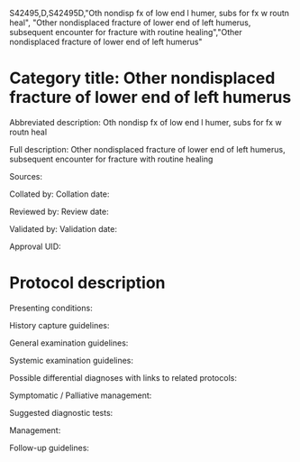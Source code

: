 S42495,D,S42495D,"Oth nondisp fx of low end l humer, subs for fx w routn heal", "Other nondisplaced fracture of lower end of left humerus, subsequent encounter for fracture with routine healing","Other nondisplaced fracture of lower end of left humerus"
# Category title: Other nondisplaced fracture of lower end of left humerus

Abbreviated description: Oth nondisp fx of low end l humer, subs for fx w routn heal

Full description: Other nondisplaced fracture of lower end of left humerus, subsequent encounter for fracture with routine healing

Sources:

Collated by:
Collation date:

Reviewed by:
Review date:

Validated by:
Validation date:

Approval UID:

# Protocol description

Presenting conditions:

History capture guidelines:

General examination guidelines:

Systemic examination guidelines:

Possible differential diagnoses with links to related protocols:

Symptomatic / Palliative management:

Suggested diagnostic tests:

Management:

Follow-up guidelines:
